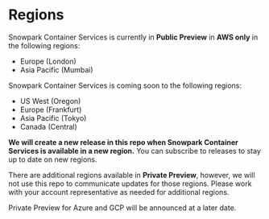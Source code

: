 # Regions

Snowpark Container Services is currently in **Public Preview** in **AWS only** in the following regions:
- Europe (London)
- Asia Pacific (Mumbai)

Snowpark Container Services is coming soon to the following regions:
- US West (Oregon)
- Europe (Frankfurt)
- Asia Pacific (Tokyo)
- Canada (Central)

**We will create a new release in this repo when Snowpark Container Services is available in a new region.** You can subscribe to releases to stay up to date on new regions.

There are additional regions available in **Private Preview**, however, we will not use this repo to communicate updates for those regions. Please work with your account representative as needed for additional regions.

Private Preview for Azure and GCP will be announced at a later date.